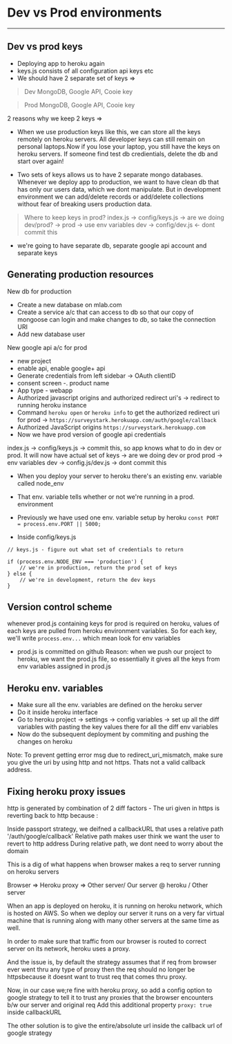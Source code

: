 # Dev vs Prod environments 
_____________________________________________________________________

## Dev vs prod keys
- Deploying app to heroku again
- keys.js consists of all configuration api keys etc
- We should have 2 separate set of keys =>

> Dev
MongoDB, Google API, Cooie key

> Prod
MongoDB, Google API, Cooie key

2 reasons why we keep 2 keys => 
 - When we use production keys like this, we can store all the keys remotely on heroku servers. All developer keys can still remain on personal laptops.Now if you lose your laptop, you still have the keys on heroku servers. If someone find test db credientials, delete the db and start over again!

- Two sets of keys allows us to have 2 separate mongo databases.
Whenever we deploy app to production, we want to have clean db that has only our users data, which we dont manipulate. But in development environment we can add/delete records or add/delete collections without fear of breaking users production data.

> Where to keep keys in prod?
index.js -> config/keys.js -> are we doing dev/prod? -> 
prod -> use env variables
dev -> config/dev.js <- dont commit this

- we're going to have separate db, separate google api account and separate keys


## Generating production resources

New db for production
- Create a new database on mlab.com
- Create a service a/c that can access to db so that our copy of mongoose can login and make changes to db, so take the connection URI
- Add new database user


New google api a/c for prod
- new project
- enable api, enable google+ api 
- Generate credentials from left sidebar -> OAuth clientID
- consent screen -. product name
- App type - webapp
- Authorized javascript origins and authorized redirect uri's -> redirect to running heroku instance
- Command `heroku open` or `heroku info` to get the authorized redirect uri for prod -> `https://surveystark.herokuapp.com/auth/google/callback`
- Authorized JavaScript origins `https://surveystark.herokuapp.com`
- Now we have prod version of google api credentials


index.js -> config/keys.js -> commit this, so app knows what to do in dev or prod. It will now have actual set of keys -> are we doing dev or prod
prod -> env variables
dev -> config.js/dev.js -> dont commit this


- When you deploy your server to heroku there's an existing env. variable called node_env
- That env. variable tells whether or not we're running in a prod. environment
- Previously we have used one env. variable setup by heroku
`const PORT = process.env.PORT || 5000;`

- Inside config/keys.js
```
// keys.js - figure out what set of credentials to return

if (process.env.NODE_ENV === 'production') {
    // we're in production, return the prod set of keys
} else {
    // we're in development, return the dev keys
}
```


## Version control scheme
whenever prod.js containing keys for prod is required on heroku, values of each keys   are pulled from heroku environment variables. So for each key, we'll write `process.env...` which mean look for env variables

- prod.js is committed on github
Reason: when we push our project to heroku, we want the prod.js file, so essentially it gives all the keys from env variables assigned in prod.js


## Heroku env. variables
- Make sure all the env. variables are defined on the heroku server
- Do it inside heroku interface
- Go to heroku project -> settings -> config variables -> set up all the diff variables with pasting the key values there for all the diff env variables
- Now do the subsequent deployment by commiting and pushing the changes on heroku

Note:
To prevent getting error msg due to redirect_uri_mismatch, make sure you give the uri by using http and not https. Thats not a valid callback address.


## Fixing heroku proxy issues

http is generated by combination of 2 diff factors -
The uri given in https is reverting back to http because :

Inside passport strategy, we deifned a callbackURL that uses a relative path '/auth/google/callback'
Relative path makes user think we want the user to revert to http address
During relative path, we dont need to worry about the domain


This is a dig of what happens when browser makes a req to server running on heroku servers

Browser => Heroku proxy => Other server/ Our server @ heroku / Other server


When an app is deployed on heroku, it is running on heroku network, which is hosted on AWS. So when we deploy our server it runs on a very far virtual machine that is running along with many other servers at the same time as well.

In order to make sure that traffic from our browser is routed to correct server on its network, heroku uses a proxy.

And the issue is, by default the strategy assumes that if req from browser ever went thru any type of proxy then the req should no longer be httpsbecause it doesnt want to trust req that comes thru proxy. 

Now, in our case we;re fine with heroku proxy, so add a config option to google strategy to tell it to trust any proxies that the browser encounters b/w our server and original req
Add this additional property `proxy: true` inside callbackURL

The other solution is to give the entire/absolute url inside the callback url of google strategy